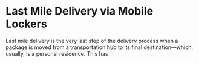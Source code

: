 # Last Mile Delivery via Mobile Lockers

Last mile delivery is the very last step of the delivery process when a package is moved from a transportation hub to its final destination—which, usually, is a personal residence. This has 
